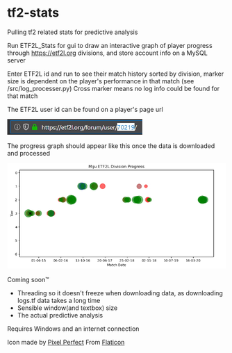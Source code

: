 # tf2-stats
Pulling tf2 related stats for predictive analysis

Run ETF2L_Stats for gui to draw an interactive graph of player progress through https://etf2l.org divisions, and store account info on a MySQL server

Enter ETF2L id and run to see their match history sorted by division, marker size is dependent on the player's performance in that match (see /src/log_processer.py)
Cross marker means no log info could be found for that match

The ETF2L user id can be found on a player's page url

![ETF2L user id](/media/etf2l_id.jpg)

The progress graph should appear like this once the data is downloaded and processed

![The progress graph](/media/progress_graph.jpg)

Coming soon™
* Threading so it doesn't freeze when downloading data, as downloading logs.tf data takes a long time
* Sensible window(and textbox) size
* The actual predictive analysis


Requires Windows and an internet connection

Icon made by [Pixel Perfect](https://www.flaticon.com/authors/pixel-perfect)
From [Flaticon](https://www.flaticon.com/)
